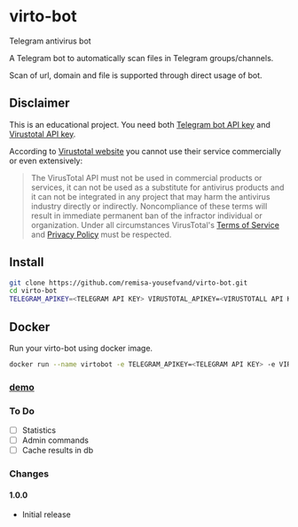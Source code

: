 # virto-bot

Telegram antivirus bot

A Telegram bot to automatically scan files in Telegram groups/channels.

Scan of url, domain and file is supported through direct usage of bot.

## Disclaimer

This is an educational project. You need both [Telegram bot API key](https://t.me/botfather) and [Virustotal API key](https://virustotal.com/).

According to [Virustotal website](https://developers.virustotal.com/v2.0/reference) you cannot use their service commercially or even extensively:

>The VirusTotal API must not be used in commercial products or services, it can not be used as a substitute for antivirus products and it can not be integrated in any project that may harm the antivirus industry directly or indirectly. Noncompliance of these terms will result in immediate permanent ban of the infractor individual or organization. Under all circumstances VirusTotal's [Terms of Service](https://support.virustotal.com/hc/en-us/articles/115002145529-Terms-of-Service) and [Privacy Policy](https://support.virustotal.com/hc/en-us/articles/115002168385-Privacy-Policy) must be respected.

## Install

```bash
git clone https://github.com/remisa-yousefvand/virto-bot.git
cd virto-bot
TELEGRAM_APIKEY=<TELEGRAM API KEY> VIRUSTOTAL_APIKEY=<VIRUSTOTALL API KEY> node index.js
```

## Docker

Run your virto-bot using docker image.

```bash
docker run --name virtobot -e TELEGRAM_APIKEY=<TELEGRAM API KEY> -e VIRUSTOTAL_APIKEY=<VIRUSTOTALL API KEY> --restart always remisa/virto-bot
```

### [demo](https://t.me/virtobot)

### To Do

- [ ] Statistics
- [ ] Admin commands
- [ ] Cache results in db

### Changes

#### **1.0.0**

- Initial release
